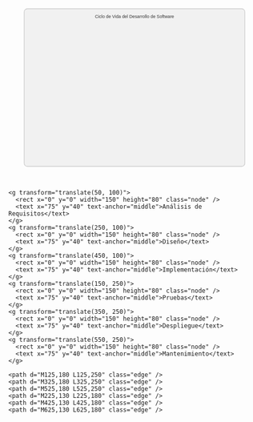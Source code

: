 <svg xmlns="http://www.w3.org/2000/svg" viewBox="0 0 800 600">
  <style>
    .node {
      fill: #f1f1f1;
      stroke: #ccc;
      stroke-width: 2px;
      rx: 10px;
    }
    .edge {
      stroke: #666;
      stroke-width: 2px;
      marker-end: url(#arrowhead);
    }
    .arrowhead {
      fill: #666;
    }
    text {
      font-family: Arial, sans-serif;
      font-size: 14px;
      fill: #333;
    }
  </style>
  <defs>
    <marker id="arrowhead" markerWidth="10" markerHeight="7" refX="9" refY="3.5" orient="auto">
      <path d="M0,0 L0,7 L9,3.5 z" class="arrowhead" />
    </marker>
  </defs>
  <g transform="translate(50, 50)">
    <rect x="0" y="0" width="700" height="500" class="node" />
    <text x="350" y="30" text-anchor="middle">Ciclo de Vida del Desarrollo de Software</text>

    <g transform="translate(50, 100)">
      <rect x="0" y="0" width="150" height="80" class="node" />
      <text x="75" y="40" text-anchor="middle">Análisis de Requisitos</text>
    </g>
    <g transform="translate(250, 100)">
      <rect x="0" y="0" width="150" height="80" class="node" />
      <text x="75" y="40" text-anchor="middle">Diseño</text>
    </g>
    <g transform="translate(450, 100)">
      <rect x="0" y="0" width="150" height="80" class="node" />
      <text x="75" y="40" text-anchor="middle">Implementación</text>
    </g>
    <g transform="translate(150, 250)">
      <rect x="0" y="0" width="150" height="80" class="node" />
      <text x="75" y="40" text-anchor="middle">Pruebas</text>
    </g>
    <g transform="translate(350, 250)">
      <rect x="0" y="0" width="150" height="80" class="node" />
      <text x="75" y="40" text-anchor="middle">Despliegue</text>
    </g>
    <g transform="translate(550, 250)">
      <rect x="0" y="0" width="150" height="80" class="node" />
      <text x="75" y="40" text-anchor="middle">Mantenimiento</text>
    </g>

    <path d="M125,180 L125,250" class="edge" />
    <path d="M325,180 L325,250" class="edge" />
    <path d="M525,180 L525,250" class="edge" />
    <path d="M225,130 L225,180" class="edge" />
    <path d="M425,130 L425,180" class="edge" />
    <path d="M625,130 L625,180" class="edge" />
  </g>
</svg>